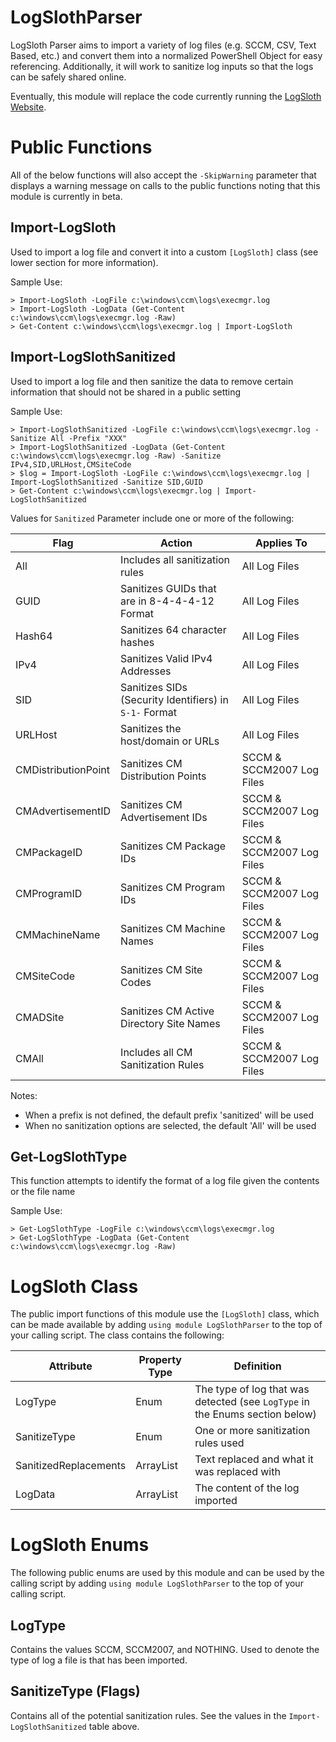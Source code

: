 # LogSlothParser

LogSloth Parser aims to import a variety of log files (e.g. SCCM, CSV, Text Based, etc.) and convert them into a normalized PowerShell Object for easy referencing.  Additionally, it will work to sanitize log inputs so that the logs can be safely shared online.

Eventually, this module will replace the code currently running the [LogSloth Website](https://www.logsloth.com/).

# Public Functions

All of the below functions will also accept the `-SkipWarning` parameter that displays a warning message on calls to the public functions noting that this module is currently in beta.

## Import-LogSloth

Used to import a log file and convert it into a custom `[LogSloth]` class (see lower section for more information).

Sample Use:
```
> Import-LogSloth -LogFile c:\windows\ccm\logs\execmgr.log
> Import-LogSloth -LogData (Get-Content c:\windows\ccm\logs\execmgr.log -Raw)
> Get-Content c:\windows\ccm\logs\execmgr.log | Import-LogSloth
```

## Import-LogSlothSanitized

Used to import a log file and then sanitize the data to remove certain information that should not be shared in a public setting

Sample Use:
```
> Import-LogSlothSanitized -LogFile c:\windows\ccm\logs\execmgr.log -Sanitize All -Prefix "XXX"
> Import-LogSlothSanitized -LogData (Get-Content c:\windows\ccm\logs\execmgr.log -Raw) -Sanitize IPv4,SID,URLHost,CMSiteCode
> $log = Import-LogSloth -LogFile c:\windows\ccm\logs\execmgr.log | Import-LogSlothSanitized -Sanitize SID,GUID
> Get-Content c:\windows\ccm\logs\execmgr.log | Import-LogSlothSanitized
```

Values for `Sanitized` Parameter include one or more of the following:

Flag|Action|Applies To
-|-|-
All|Includes all sanitization rules|All Log Files
GUID|Sanitizes GUIDs that are in 8-4-4-4-12 Format|All Log Files
Hash64|Sanitizes 64 character hashes|All Log Files
IPv4|Sanitizes Valid IPv4 Addresses|All Log Files
SID|Sanitizes SIDs (Security Identifiers) in `S-1-` Format|All Log Files
URLHost|Sanitizes the host/domain or URLs|All Log Files
CMDistributionPoint|Sanitizes CM Distribution Points|SCCM & SCCM2007 Log Files
CMAdvertisementID|Sanitizes CM Advertisement IDs|SCCM & SCCM2007 Log Files
CMPackageID|Sanitizes CM Package IDs|SCCM & SCCM2007 Log Files
CMProgramID|Sanitizes CM Program IDs|SCCM & SCCM2007 Log Files
CMMachineName|Sanitizes CM Machine Names|SCCM & SCCM2007 Log Files
CMSiteCode|Sanitizes CM Site Codes|SCCM & SCCM2007 Log Files
CMADSite|Sanitizes CM Active Directory Site Names|SCCM & SCCM2007 Log Files
CMAll|Includes all CM Sanitization Rules|SCCM & SCCM2007 Log Files

Notes:
- When a prefix is not defined, the default prefix 'sanitized' will be used
- When no sanitization options are selected, the default 'All' will be used

## Get-LogSlothType

This function attempts to identify the format of a log file given the contents or the file name

Sample Use:
```
> Get-LogSlothType -LogFile c:\windows\ccm\logs\execmgr.log
> Get-LogSlothType -LogData (Get-Content c:\windows\ccm\logs\execmgr.log -Raw)
```

# LogSloth Class

The public import functions of this module use the `[LogSloth]` class, which can be made available by adding `using module LogSlothParser` to the top of your calling script.  The class contains the following:

Attribute|Property Type|Definition
-|-|-
LogType|Enum|The type of log that was detected (see `LogType` in the Enums section below)
SanitizeType|Enum|One or more sanitization rules used
SanitizedReplacements|ArrayList|Text replaced and what it was replaced with
LogData|ArrayList|The content of the log imported

# LogSloth Enums

The following public enums are used by this module and can be used by the calling script by adding `using module LogSlothParser` to the top of your calling script.

## LogType

Contains the values SCCM, SCCM2007, and NOTHING.  Used to denote the type of log a file is that has been imported.

## SanitizeType (Flags)

Contains all of the potential sanitization rules.  See the values in the `Import-LogSlothSanitized` table above.
